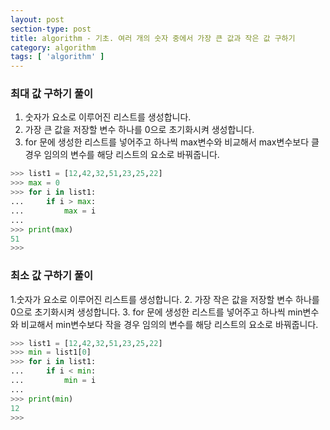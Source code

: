 ```yaml
---
layout: post
section-type: post
title: algorithm - 기초. 여러 개의 숫자 중에서 가장 큰 값과 작은 값 구하기
category: algorithm
tags: [ 'algorithm' ]
---
```


### 최대 값 구하기 풀이
1. 숫자가 요소로 이루어진 리스트를 생성합니다.
2. 가장 큰 값을 저장할 변수 하나를 0으로 초기화시켜 생성합니다.
3. for 문에 생성한 리스트를 넣어주고 하나씩 max변수와 비교해서 max변수보다 클 경우 임의의 변수를 해당 리스트의 요소로 바꿔줍니다.

```python
>>> list1 = [12,42,32,51,23,25,22]
>>> max = 0
>>> for i in list1:
...     if i > max:
...         max = i
...
>>> print(max)
51
>>>
```

### 최소 값 구하기 풀이
1.숫자가 요소로 이루어진 리스트를 생성합니다.
2. 가장 작은 값을 저장할 변수 하나를 0으로 초기화시켜 생성합니다.
3. for 문에 생성한 리스트를 넣어주고 하나씩 min변수와 비교해서 min변수보다 작을 경우 임의의 변수를 해당 리스트의 요소로 바꿔줍니다.

```python
>>> list1 = [12,42,32,51,23,25,22]
>>> min = list1[0]
>>> for i in list1:
...     if i < min:
...         min = i
...
>>> print(min)
12
>>>
```

